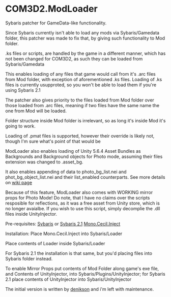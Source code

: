 # COM3D2.ModLoader
Sybaris patcher for GameData-like functionality.

Since Sybaris currently isn't able to load any mods via Sybaris/Gamedata folder, this patcher was made to fix that, by giving such functionality to Mod folder.

.ks files or scripts, are handled by the game in a different manner, which has not been changed for COM3D2, as such they can be loaded from Sybaris/Gamedata

This enables loading of any files that game would call from it's .arc files from Mod folder, with exception of aforementioned .ks files. Loading of .ks files is currently usupproted, so you won't be able to load them if you're using Sybaris 2.1

The patcher also gives priority to the files loaded from Mod folder over those loaded from .arc files, meaning if two files have the same name the one from Mod will be loaded.

Folder structure inside Mod folder is irrelevant, so as long it's inside Mod it's going to work. 

Loading of .pmat files is supported, however their override is likely not, though I'm sure what's point of that would be


ModLoader also enables loading of Unity 5.6.4 Asset Bundles as Backgrounds and Background objects for Photo mode, assuming their files extension was changed to .asset_bg.

It also enables appending of data to photo_bg_list.nei and phot_bg_object_list.nei and their list_enabled counterparts.
See more details on [wiki page](https://github.com/Neerhom/COM3D2.ModLoader/wiki/.asset_bg-files-and-what-to-do-with-them)

Because of this feature, ModLoader also comes with WORKING mirror props for Photo Mode!
Do note, that I have no claims over the scripts resposible for reflections, as it was a free asset from Unity store, which is no longer avaialbe. If you wish to use this script, simply decomplie the .dll files inside UnityInjector.



Pre-requisites:
[Sybaris](https://ux.getuploader.com/cm3d2_e/download/317) or [Sybaris 2.1](https://ux.getuploader.com/cm3d2_j/download/68) 
[Mono.Cecil.Inject](https://github.com/denikson/Mono.Cecil.Inject/releases)

Installation:
Place Mono.Cecil.Inject into Sybaris/Loader

Place contents of Loader inside Sybaris/Loader

For Sybaris 2.1 the installation is that same, but you'd placing files into Sybaris folder instead. 

To enable Mirror Props put contents of Mod Folder along game's exe file, and Contents of UnityInjector, into Sybaris/Plugins/UnityInjector; for Sybaris 2.1 place contents of UnityInjector into Sybaris/UnityInjector

The initial version is written by [denikson](https://github.com/denikson) and i'm left with maintenance.
